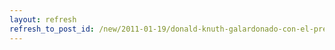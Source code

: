```yaml
---
layout: refresh
refresh_to_post_id: /new/2011-01-19/donald-knuth-galardonado-con-el-premio-fronteras-de-la-fundacin-bbva.html
---
```


